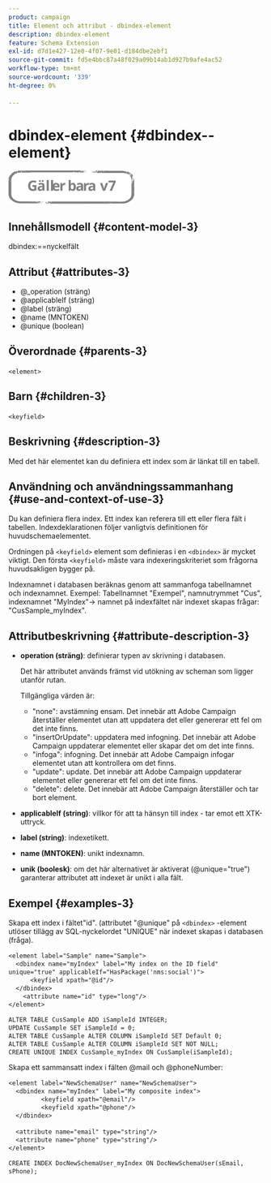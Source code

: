 ```yaml
---
product: campaign
title: Element och attribut - dbindex-element
description: dbindex-element
feature: Schema Extension
exl-id: d7d1e427-12e0-4f07-9e01-d184dbe2ebf1
source-git-commit: fd5e4bbc87a48f029a09b14ab1d927b9afe4ac52
workflow-type: tm+mt
source-wordcount: '339'
ht-degree: 0%

---
```


# dbindex-element {#dbindex--element}

![](../../../assets/v7-only.svg)

## Innehållsmodell {#content-model-3}

dbindex:==nyckelfält

## Attribut {#attributes-3}

* @_operation (sträng)
* @applicableIf (sträng)
* @label (sträng)
* @name (MNTOKEN)
* @unique (boolean)

## Överordnade {#parents-3}

`<element>`

## Barn {#children-3}

`<keyfield>`

## Beskrivning {#description-3}

Med det här elementet kan du definiera ett index som är länkat till en tabell.

## Användning och användningssammanhang {#use-and-context-of-use-3}

Du kan definiera flera index. Ett index kan referera till ett eller flera fält i tabellen. Indexdeklarationen följer vanligtvis definitionen för huvudschemaelementet.

Ordningen på `<keyfield>` element som definieras i en `<dbindex>` är mycket viktigt. Den första `<keyfield>` måste vara indexeringskriteriet som frågorna huvudsakligen bygger på.

Indexnamnet i databasen beräknas genom att sammanfoga tabellnamnet och indexnamnet. Exempel: Tabellnamnet &quot;Exempel&quot;, namnutrymmet &quot;Cus&quot;, indexnamnet &quot;MyIndex&quot;-> namnet på indexfältet när indexet skapas frågar: &quot;CusSample_myIndex&quot;.

## Attributbeskrivning {#attribute-description-3}

* **operation (sträng)**: definierar typen av skrivning i databasen.

  Det här attributet används främst vid utökning av scheman som ligger utanför rutan.

  Tillgängliga värden är:

   * &quot;none&quot;: avstämning ensam. Det innebär att Adobe Campaign återställer elementet utan att uppdatera det eller genererar ett fel om det inte finns.
   * &quot;insertOrUpdate&quot;: uppdatera med infogning. Det innebär att Adobe Campaign uppdaterar elementet eller skapar det om det inte finns.
   * &quot;infoga&quot;: infogning. Det innebär att Adobe Campaign infogar elementet utan att kontrollera om det finns.
   * &quot;update&quot;: update. Det innebär att Adobe Campaign uppdaterar elementet eller genererar ett fel om det inte finns.
   * &quot;delete&quot;: delete. Det innebär att Adobe Campaign återställer och tar bort element.

* **applicableIf (string)**: villkor för att ta hänsyn till index - tar emot ett XTK-uttryck.
* **label (string)**: indexetikett.
* **name (MNTOKEN)**: unikt indexnamn.
* **unik (boolesk)**: om det här alternativet är aktiverat (@unique=&quot;true&quot;) garanterar attributet att indexet är unikt i alla fält.

## Exempel {#examples-3}

Skapa ett index i fältet&quot;id&quot;. (attributet &quot;@unique&quot; på `<dbindex>` -element utlöser tillägg av SQL-nyckelordet &quot;UNIQUE&quot; när indexet skapas i databasen (fråga).

```
<element label="Sample" name="Sample">
  <dbindex name="myIndex" label="My index on the ID field" unique="true" applicableIf="HasPackage('nms:social')">
      <keyfield xpath="@id"/>
  </dbindex>
    <attribute name="id" type="long"/>
</element>          
```

```
ALTER TABLE CusSample ADD iSampleId INTEGER;
UPDATE CusSample SET iSampleId = 0;
ALTER TABLE CusSample ALTER COLUMN iSampleId SET Default 0;
ALTER TABLE CusSample ALTER COLUMN iSampleId SET NOT NULL; 
CREATE UNIQUE INDEX CusSample_myIndex ON CusSample(iSampleId);
```

Skapa ett sammansatt index i fälten @mail och @phoneNumber:

```
<element label="NewSchemaUser" name="NewSchemaUser">
  <dbindex name="myIndex" label="My composite index">
         <keyfield xpath="@email"/>
         <keyfield xpath="@phone"/>
  </dbindex>
  
  <attribute name="email" type="string"/>
  <attribute name="phone" type="string"/>
</element>      
```

```
CREATE INDEX DocNewSchemaUser_myIndex ON DocNewSchemaUser(sEmail, sPhone);
```
